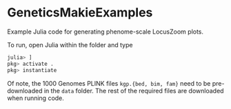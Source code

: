 # GeneticsMakieExamples

Example Julia code for generating phenome-scale LocusZoom plots.

To run, open Julia within the folder and type
```julia
julia> ]
pkg> activate .
pkg> instantiate
```

Of note, the 1000 Genomes PLINK files `kgp.{bed, bim, fam}` need to be pre-downloaded in the `data` folder.
The rest of the required files are downloaded when running code.